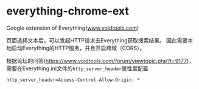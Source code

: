 # everything-chrome-ext
Google extension of Everything(www.voidtools.com)

页面选择文本后，可以发起HTTP请求去Everything获取搜索结果。
因此需要本地启动Everything的HTTP服务，并且开启跨域（CORS）。

根据论坛的问答(https://www.voidtools.com/forum/viewtopic.php?t=9177)，需要在Everything.ini文件的`http_server_header`属性里配置
```
http_server_header=Access-Control-Allow-Origin: *
```